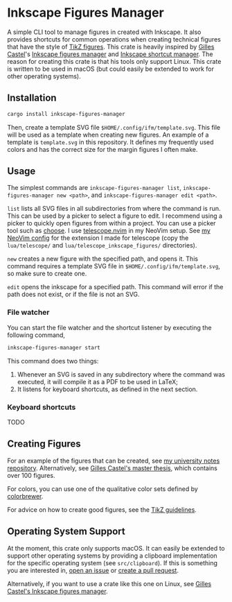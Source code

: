 # Inkscape Figures Manager

A simple CLI tool to manage figures in created with Inkscape. It also provides shortcuts for common operations when creating technical figures that have the style of [TikZ figures](https://tikz.dev/). This crate is heavily inspired by [Gilles Castel](https://castel.dev/)'s [Inkscape figures manager](https://github.com/gillescastel/inkscape-figures) and [Inkscape shortcut manager](https://github.com/gillescastel/inkscape-shortcut-manager). The reason for creating this crate is that his tools only support Linux. This crate is written to be used in macOS (but could easily be extended to work for other operating systems).

## Installation

```bash
cargo install inkscape-figures-manager
```

Then, create a template SVG file `$HOME/.config/ifm/template.svg`. This file will be used as a template when creating new figures. An example of a template is `template.svg` in this repository. It defines my frequently used colors and has the correct size for the margin figures I often make.


## Usage

The simplest commands are `inkscape-figures-manager list`, `inkscape-figures-manager new <path>`, and `inkscape-figures-manager edit <path>`.

`list` lists all SVG files in all subdirectories from where the command is run. This can be used by a picker to select a figure to edit. I recommend using a picker to quickly open figures from within a project. You can use a picker tool such as [choose](https://github.com/chipsenkbeil/choose). I use [telescope.nvim](https://github.com/nvim-telescope/telescope.nvim) in my NeoVim setup. See [my NeoVim config](https://github.com/cristianpjensen/nvim-latex-config/tree/main/lua) for the extension I made for telescope (copy the `lua/telescope/` and `lua/telescope_inkscape_figures/` directories).

`new` creates a new figure with the specified path, and opens it. This command requires a template SVG file in `$HOME/.config/ifm/template.svg`, so make sure to create one.

`edit` opens the inkscape for a specified path. This command will error if the path does not exist, or if the file is not an SVG.

### File watcher

You can start the file watcher and the shortcut listener by executing the following command,

```bash
inkscape-figures-manager start
```

This command does two things:
 1. Whenever an SVG is saved in any subdirectory where the command was executed, it will compile it as a PDF to be used in LaTeX;
 2. It listens for keyboard shortcuts, as defined in the next section.

### Keyboard shortcuts

TODO

## Creating Figures

For an example of the figures that can be created, see [my university notes repository](https://github.com/cristianpjensen/eth-cs-notes). Alternatively, see [Gilles Castel's master thesis](https://github.com/gillescastel/masterthesis), which contains over 100 figures.

For colors, you can use one of the qualitative color sets defined by [colorbrewer](https://colorbrewer2.org/#type=qualitative).

For advice on how to create good figures, see the [TikZ guidelines](https://tikz.dev/guidelines).

## Operating System Support

At the moment, this crate only supports macOS. It can easily be extended to support other operating systems by providing a clipboard implementation for the specific operating system (see `src/clipboard`). If this is something you are interested in, [open an issue](https://github.com/cristianpjensen/inkscape-figures-manager-rs/issues/new) or [create a pull request](https://github.com/cristianpjensen/inkscape-figures-manager-rs/compare).

Alternatively, if you want to use a crate like this one on Linux, see [Gilles Castel's Inkscape figures manager](https://github.com/gillescastel/inkscape-figures).
